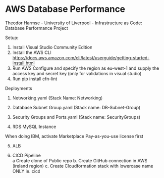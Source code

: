 # AWS Database Performance
Theodor Harmse - University of Liverpool - Infrastructure as Code: Database Performance Project

Setup:
1. Install Visual Studio Community Edition
1. Install the AWS CLI https://docs.aws.amazon.com/cli/latest/userguide/getting-started-install.html
1. Run AWS Configure and specify the region as eu-west-1 and supply the access key and secret key (only for validations in visual studio)
1. Run pip install cfn-lint


Deployments
1. Networking.yaml  (Stack Name:  Networking)

2. Database Subnet Group.yaml  (Stack name: DB-Subnet-Group)

3. Security Groups and Ports.yaml (Stack name: SecurityGroups)

4. RDS MySQL Instance

When doing IBM, activate Marketplace Pay-as-you-use license first


5. ALB

6. CICD Pipeline  
   a  Create clone of Public repo
   b. Create GitHub connection in AWS (ireland region)
   c. Create Cloudformation stack with lowercase name ONLY ie. cicd 
	 